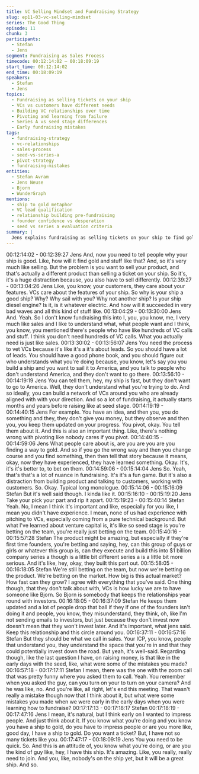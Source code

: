 ```yaml
---
title: VC Selling Mindset and Fundraising Strategy
slug: ep11-03-vc-selling-mindset
series: The Good Thing
episode: 11
chunk: 3
participants:
  - Stefan
  - Jens
segment: Fundraising as Sales Process
timecode: 00:12:14:02 – 00:18:09:19
start_time: 00:12:14:02
end_time: 00:18:09:19
speakers:
  - Stefan
  - Jens
topics:
  - Fundraising as selling tickets on your ship
  - VCs vs customers have different needs
  - Building VC relationships over time
  - Pivoting and learning from failure
  - Series A vs seed stage differences
  - Early fundraising mistakes
tags:
  - fundraising-strategy
  - vc-relationships
  - sales-process
  - seed-vs-series-a
  - pivot-strategy
  - fundraising-mistakes
entities:
  - Stefan Avram
  - Jens Neuse
  - Bjorn
  - WunderGraph
mentions:
  - ship to gold metaphor
  - VC lead qualification
  - relationship building pre-fundraising
  - founder confidence vs desperation
  - seed vs series a evaluation criteria
summary: |
  Jens explains fundraising as selling tickets on your ship to find gold, emphasizing that VCs care about different features than customers. They discuss building VC relationships over time, the importance of learning from pivots, and early mistakes in trying to impress rather than demonstrate confidence.
---
```


00:12:14:02 - 00:12:39:27
Jens
And, now you need to tell people why your ship is good. Like, how will it find gold and stuff like
that? And, so it's very much like selling. But the problem is you want to sell your product, and
that's actually a different product than selling a ticket on your ship. So it's, it's a huge distraction
because, you also have to sell differently.
00:12:39:27 - 00:13:04:26
Jens
Like, you know, your customers, they care about your features. VCs care about the features of
your ship. So why is your ship a good ship? Why? Why sail with you? Why not another ship? Is
your ship diesel engine? Is it, is it whatever electric. And how will it succeeded in very bad
waves and all this kind of stuff like.
00:13:04:29 - 00:13:30:00
Jens
And. Yeah. So I don't know fundraising this into I, you, you know, me, I very much like sales and
I like to understand what, what people want and I think, you know, you mentioned there's people
who have like hundreds of VC calls and stuff. I think you don't need hundreds of VC calls. What
you actually need is just like sales.
00:13:30:02 - 00:13:56:07
Jens
You need the process to vet VCs because it's like it's a it's about leads. So you should have a
lot of leads. You should have a good phone book, and you should figure out who understands
what you're doing because, you know, let's say you you build a ship and you want to sail it to
America, and you talk to people who don't understand America, and they don't want to go there.
00:13:56:10 - 00:14:19:19
Jens
You can tell them, hey, my ship is fast, but they don't want to go to America. Well, they don't
understand what you're trying to do. And so ideally, you can build a network of VCs around you
who are already aligned with with your direction. And so a lot of fundraising, it actually starts
months and years before raising like at seed stage.
00:14:19:19 - 00:14:40:15
Jens
For example. You have an idea, and then you, you do something and they, they don't give you
money, but they observe and then you, you keep them updated on your progress. You pivot,
okay. You tell them about it. And this is also an important thing. Like, there's nothing wrong with
pivoting like nobody cares if you pivot.
00:14:40:15 - 00:14:59:06
Jens
What people care about is, are you are you are you finding a way to gold. And so if you go the
wrong way and then you change course and you find something, then then tell that story
because it means, okay, now they have experienced, they have learned something. Okay. It's,
it's it's better to, to bet on them.
00:14:59:06 - 00:15:14:04
Jens
So. Yeah, that's that's a lot of nuance in fundraising. It's it's a fun game. But it's also a distraction
from building product and talking to customers, working with customers. So. Okay. Typical long
monologue.
00:15:14:06 - 00:15:16:09
Stefan
But it's well said though. I kinda like it.
00:15:16:10 - 00:15:19:20
Jens
Take your pick your part and rip it apart.
00:15:19:23 - 00:15:40:14
Stefan
Yeah. No, I mean I think it's important and like, especially for you like, I mean you didn't have
experience. I mean, none of us had experience with pitching to VCs, especially coming from a
pure technical background. But what I've learned about venture capital is, it's like so seed stage
is you're betting on the team, you're really just betting on the team.
00:15:40:16 - 00:15:57:28
Stefan
The product might be amazing, but especially if they're first time founders, you're betting and
saying, hey, can this group of guys or girls or whatever this group is, can they execute and build
this into $1 billion company series a though is a little bit different series a is a little bit more
serious. And it's like, hey, okay, they built this part out.
00:15:58:05 - 00:16:18:05
Stefan
We're still betting on the team, but now we're betting on the product. We're betting on the
market. How big is this actual market? How fast can they grow? I agree with everything that
you've said. One thing though, that they don't talk about with, VCs is how lucky we are to have
someone like Bjorn. So Bjorn is somebody that keeps the relationships year round with
investors.
00:16:18:05 - 00:16:37:09
Stefan
He keeps them updated and a lot of people drop that ball if they if one of the founders isn't
doing it and people, you know, they misunderstand, they think, oh, like I'm not sending emails to
investors, but just because they don't invest now doesn't mean that they won't invest later. And
it's important, what jens said. Keep this relationship and this circle around you.
00:16:37:11 - 00:16:57:16
Stefan
But they should be what we call in sales. Your ICP, you know, people that understand you, they
understand the space that you're in and that they could potentially invest down the road. But
yeah, it's well-said. Regarding though, like the last question I have, on raising money, is that like
in the early days with the seed, like, what were some of the mistakes you made?
00:16:57:18 - 00:17:17:11
Stefan
I mean, there was the one with the zoom call that was pretty funny where you asked them to
call. Yeah. You remember when you asked the guy, can you turn on your to turn on your
camera? And he was like, no. And you're like, all right, let's end this meeting. That wasn't really
a mistake though now that I think about it, but what were some mistakes you made when we
were early in the early days when you were learning how to fundraise?
00:17:17:13 - 00:17:18:17
Stefan
00:17:18:19 - 00:17:47:16
Jens
I mean, it's natural, but I think early on I wanted to impress people. And just think about it. If you
know what you're doing and you know you have a ship to gold, do you have to impress people
or are you more like, good day, I have a ship to gold. Do you want a ticket? But, I have not so
many tickets like you.
00:17:47:17 - 00:18:09:19
Jens
You you need to be quick. So. And this is an attitude of, you know what you're doing, or are you
the kind of guy like, hey, I have this ship. It's amazing. Like, you really, really need to join. And
you, like, nobody's on the ship yet, but it will be a great ship. And so.